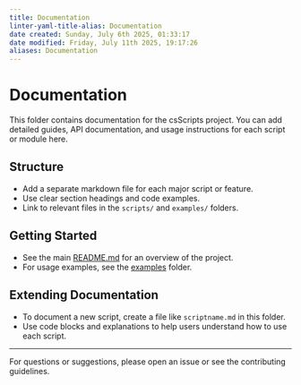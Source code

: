 ```yaml
---
title: Documentation
linter-yaml-title-alias: Documentation
date created: Sunday, July 6th 2025, 01:33:17
date modified: Friday, July 11th 2025, 19:17:26
aliases: Documentation
---
```


# Documentation

This folder contains documentation for the csScripts project. You can add detailed guides, API documentation, and usage instructions for each script or module here.

## Structure

- Add a separate markdown file for each major script or feature.
- Use clear section headings and code examples.
- Link to relevant files in the `scripts/` and `examples/` folders.

## Getting Started

- See the main [README.md](../README.md) for an overview of the project.
- For usage examples, see the [examples](../examples/) folder.

## Extending Documentation

- To document a new script, create a file like `scriptname.md` in this folder.
- Use code blocks and explanations to help users understand how to use each script.

---

For questions or suggestions, please open an issue or see the contributing guidelines.
